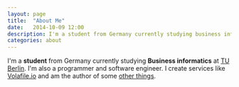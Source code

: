 ```yaml
---
layout: page
title:  "About Me"
date:   2014-10-09 12:00
description: I'm a student from Germany currently studying business informatics at TU Berlin.
categories: about
---
```


<p class="large">
I'm a <b>student</b> from Germany currently studying <b>Business informatics</b> at <a href="http://tu-berlin.de">TU Berlin</a>. I'm also a programmer and software engineer. I create services like <a href="https://volafile.io">Volafile.io</a> and am the author of some <a href="https://github.com/laino">other things</a>.
</p>
